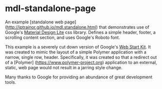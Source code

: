 # mdl-standalone-page

An example [standalone web page] (http://jptrainor.github.io/mdl.standalone.html) that demonstrates use of Google's [Material Design Lite](https://www.getmdl.io) css library. Defines a simple header, footer, a scrolling content section, and uses Google's Roboto font.

This example is a severely cut down version of Google's [Web Start Kit](https://github.com/google/web-starter-kit). It was created to mimic the layout of a simple
Polymer application with a narrow, single row, header. Specifically, it was created so that a redirect out of a [Polymer] (https://www.polymer-project.org) application to an external, static, web page would not result in a jarring style change.

Many thanks to Google for providing an abundance of great development tools.

